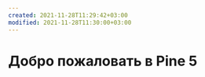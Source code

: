 ```yaml
---
created: 2021-11-28T11:29:42+03:00
modified: 2021-11-28T11:30:00+03:00
---
```


# Добро пожаловать в Pine 5

